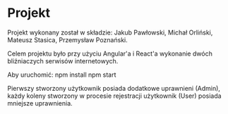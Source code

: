 # Projekt
Projekt wykonany został w składzie: Jakub Pawłowski, Michał Orliński, Mateusz Stasica, Przemysław Poznański.

Celem projektu było przy użyciu Angular'a i React'a wykonanie dwóch bliźniaczych serwisów internetowych.

Aby uruchomić:
npm install
npm start

Pierwszy stworzony użytkownik posiada dodatkowe uprawnieni (Admin), każdy koleny stworzony w procesie rejestracji użytkownik (User) posiada mniejsze uprawnienia.
